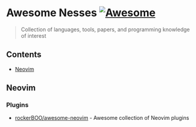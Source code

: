 <!-- lint ignore awesome-git-repo-age -->

# Awesome Nesses [![Awesome](https://cdn.rawgit.com/sindresorhus/awesome/d7305f38d29fed78fa85652e3a63e154dd8e8829/media/badge.svg)](https://github.com/sindresorhus/awesome)

> Collection of languages, tools, papers, and programming knowledge of interest

<!-- Uncomment the awesome badge when the repository is added to awesome main list.
[![Awesome](https://awesome.re/badge-flat.svg)](https://awesome.re)
-->

## Contents

- [Neovim](#neovim)

## Neovim

### Plugins

- [rockerBOO/awesome-neovim](https://github.com/rockerBOO/awesome-neovim) - Awesome collection of Neovim plugins
